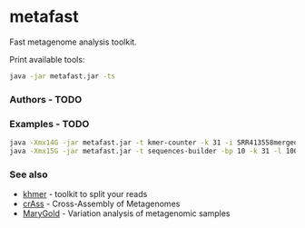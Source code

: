 metafast
========

Fast metagenome analysis toolkit.

Print available tools:
~~~ sh
java -jar metafast.jar -ts
~~~

### Authors - TODO

### Examples - TODO

~~~ sh
java -Xmx14G -jar metafast.jar -t kmer-counter -k 31 -i SRR413558merged.fastq -v --force -w tmpWD
java -Xmx15G -jar metafast.jar -t sequences-builder -bp 10 -k 31 -l 100 --reads SRR413558merged.binq --force -v --max-size 2000000000
~~~

### See also

* [khmer](https://github.com/ged-lab/khmer) - toolkit to split your reads
* [crAss](http://edwards.sdsu.edu/crass/) - Cross-Assembly of Metagenomes
* [MaryGold](http://sourceforge.net/projects/metavar/) - Variation analysis of metagenomic samples
